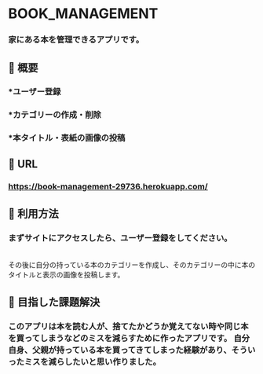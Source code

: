 # BOOK_MANAGEMENT

### **家にある本を管理できるアプリです。**

## :blue_book: 概要

### *ユーザー登録

### *カテゴリーの作成・削除

### *本タイトル・表紙の画像の投稿

## :blue_book: URL

### **https://book-management-29736.herokuapp.com/**

## :blue_book: 利用方法

### まずサイトにアクセスしたら、ユーザー登録をしてください。
<br>
その後に自分の持っている本のカテゴリーを作成し、そのカテゴリーの中に本のタイトルと表示の画像を投稿します。

## :blue_book: 目指した課題解決

### このアプリは本を読む人が、捨てたかどうか覚えてない時や同じ本を買ってしまうなどのミスを減らすために作ったアプリです。   自分自身、父親が持っている本を買ってきてしまった経験があり、そういったミスを減らしたいと思い作りました。